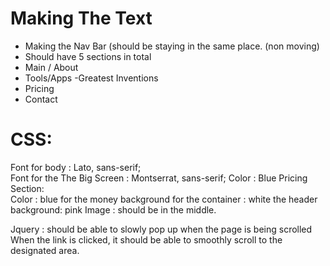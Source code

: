 # Making The Text
- Making the Nav Bar (should be staying in the  same place. (non moving)
- Should have 5 sections in total
- Main / About
- Tools/Apps
-Greatest Inventions
- Pricing
- Contact
# CSS:
Font for body :  Lato, sans-serif; <br>
Font for the The Big Screen  : Montserrat, sans-serif;
Color : Blue
Pricing Section: <br>
Color : blue for the money
background for the container : white
the header background: pink
Image : should be in the middle.

Jquery :
should be able to slowly pop up when the page is being scrolled<br>
When the link is clicked, it should be able to smoothly scroll to the designated area.


